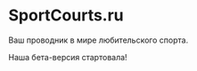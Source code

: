 SportCourts.ru
===================

Ваш проводник в мире любительского спорта.

Наша бета-версия стартовала!
